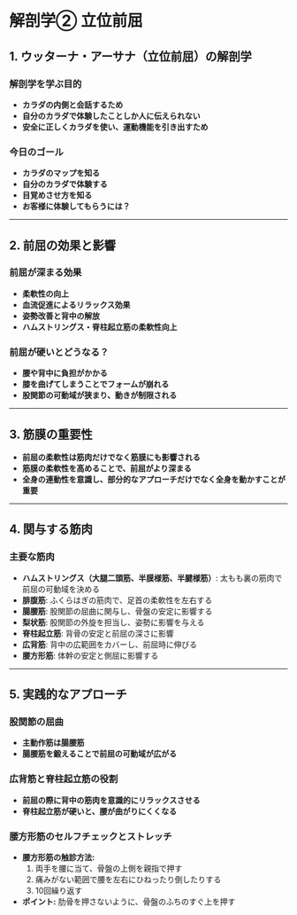 # 解剖学② 立位前屈

## 1. ウッターナ・アーサナ（立位前屈）の解剖学

### 解剖学を学ぶ目的
- **カラダの内側と会話するため**
- **自分のカラダで体験したことしか人に伝えられない**
- **安全に正しくカラダを使い、運動機能を引き出すため**

### 今日のゴール
- **カラダのマップを知る**
- **自分のカラダで体験する**
- **目覚めさせ方を知る**
- **お客様に体験してもらうには？**

---

## 2. 前屈の効果と影響

### 前屈が深まる効果
- **柔軟性の向上**
- **血流促進によるリラックス効果**
- **姿勢改善と背中の解放**
- **ハムストリングス・脊柱起立筋の柔軟性向上**

### 前屈が硬いとどうなる？
- **腰や背中に負担がかかる**
- **膝を曲げてしまうことでフォームが崩れる**
- **股関節の可動域が狭まり、動きが制限される**

---

## 3. 筋膜の重要性
- **前屈の柔軟性は筋肉だけでなく筋膜にも影響される**
- **筋膜の柔軟性を高めることで、前屈がより深まる**
- **全身の連動性を意識し、部分的なアプローチだけでなく全身を動かすことが重要**

---

## 4. 関与する筋肉

### 主要な筋肉
- **ハムストリングス（大腿二頭筋、半膜様筋、半腱様筋）**: 太もも裏の筋肉で前屈の可動域を決める
- **腓腹筋**: ふくらはぎの筋肉で、足首の柔軟性を左右する
- **腸腰筋**: 股関節の屈曲に関与し、骨盤の安定に影響する
- **梨状筋**: 股関節の外旋を担当し、姿勢に影響を与える
- **脊柱起立筋**: 背骨の安定と前屈の深さに影響
- **広背筋**: 背中の広範囲をカバーし、前屈時に伸びる
- **腰方形筋**: 体幹の安定と側屈に影響する

---

## 5. 実践的なアプローチ

### 股関節の屈曲
- **主動作筋は腸腰筋**
- **腸腰筋を鍛えることで前屈の可動域が広がる**

### 広背筋と脊柱起立筋の役割
- **前屈の際に背中の筋肉を意識的にリラックスさせる**
- **脊柱起立筋が硬いと、腰が曲がりにくくなる**

### 腰方形筋のセルフチェックとストレッチ
- **腰方形筋の触診方法:**
    1. 両手を腰に当て、骨盤の上側を親指で押す
    2. 痛みがない範囲で腰を左右にひねったり倒したりする
    3. 10回繰り返す
- **ポイント:** 肋骨を押さないように、骨盤のふちのすぐ上を押す
